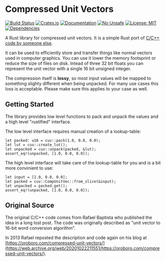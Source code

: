 # Compressed Unit Vectors
[![Build Status](https://github.com/cry-inc/cuv/workflows/Build/badge.svg)](https://github.com/cry-inc/cuv/actions)
[![Crates.io](https://img.shields.io/crates/v/cuv.svg)](https://crates.io/crates/cuv)
[![Documentation](https://docs.rs/cuv/badge.svg)](https://docs.rs/cuv)
[![No Unsafe](https://img.shields.io/badge/unsafe-forbidden-brightgreen.svg)](https://doc.rust-lang.org/nomicon/meet-safe-and-unsafe.html)
[![License: MIT](https://img.shields.io/badge/License-MIT-blue.svg)](https://opensource.org/licenses/MIT)
[![Dependencies](https://deps.rs/repo/github/cry-inc/cuv/status.svg)](https://deps.rs/repo/github/cry-inc/cuv)

A Rust library for compressed unit vectors.
It is a simple Rust port of [C/C++ code by someone else](#original-source).

It can be used to efficiently store and transfer things like normal vectors used in computer graphics.
You can use it lower the memory footsprint or reduce the size of files on disk.
Intead of three 32 bit floats you can represent the unit vector with a single 16 bit unsigned integer.

The compression itself is **lossy**, so most input values will be mapped to something slighty different when being unpacked.
For many use cases this loss is acceptable. Please make sure this applies to your case as well.

## Getting Started

The library provides low level functions to pack and unpack the values and a high level "rustified" interface.

The low level interface requires manual creation of a lookup-table:

```
let packed: u16 = cuv::pack(1.0, 0.0, 0.0);
let lut = cuv::create_lut();
let unpacked = cuv::unpack(packed, &lut);
assert_eq!(unpacked, [1.0, 0.0, 0.0]);
```

The high level interface will take care of the lookup-table for you and is a bit more convinient to use:

```
let input = [1.0, 0.0, 0.0];
let packed = cuv::CompUnitVec::from_slice(&input);
let unpacked = packed.get();
assert_eq!(unpacked, [1.0, 0.0, 0.0]);
```

## Original Source

The original C/C++ code comes from Rafael Baptista who published the idea in a long lost post.
The code was originally described as "unit vector to 16-bit word conversion algorithm".

In 2013 Rafael reposted the description and code again on his blog at
[https://oroboro.com/compressed-unit-vectors/](https://web.archive.org/web/20201022211551/https://oroboro.com/compressed-unit-vectors/).
